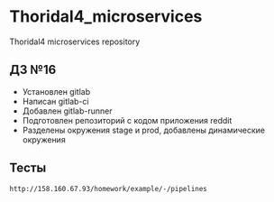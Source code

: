 # Thoridal4_microservices
Thoridal4 microservices repository

## ДЗ №16

- Установлен gitlab
- Написан gitlab-ci
- Добавлен gitlab-runner
- Подготовлен репозиторий с кодом приложения reddit
- Разделены окружения stage и prod, добавлены динамические окружения

## Тесты

```
http://158.160.67.93/homework/example/-/pipelines
```
